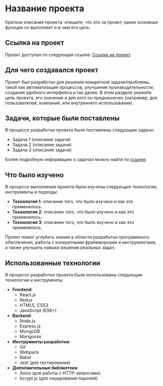 # Название проекта

Краткое описание проекта: опишите, что это за проект, какие основные функции он выполняет и в чем его цель.

## Ссылка на проект

Проект доступен по следующей ссылке: <a href="https://penalty-factor-client.vercel.app/" target="_blank">Ссылка на проект</a>.


## Для чего создавался проект

Проект был разработан для решения конкретной задачи/проблемы, такой как автоматизация процессов, улучшение производительности, создание удобного интерфейса и так далее. В этом разделе укажите цель проекта, его значение и для кого он предназначен (например, для пользователей, компаний, или внутреннего использования).

## Задачи, которые были поставлены

В процессе разработки проекта были поставлены следующие задачи:

- Задача 1 (описание задачи)
- Задача 2 (описание задачи)
- Задача 3 (описание задачи)

Более подробную информацию о задачах можно найти по [ссылке](https://ссылка_на_документ_с_задачами).

## Что было изучено

В процессе выполнения проекта были изучены следующие технологии, инструменты и подходы:

- **Технология 1**: описание того, что было изучено и как это применялось.
- **Технология 2**: описание того, что было изучено и как это применялось.
- **Технология 3**: описание того, что было изучено и как это применялось.

Проект помог углубить знания в области разработки программного обеспечения, работы с конкретными фреймворками и инструментами, а также улучшить навыки решения реальных задач.

## Использованные технологии

В процессе разработки проекта были использованы следующие технологии и инструменты:

- **Frontend**:
  - React.js
  - Redux
  - HTML5, CSS3
  - JavaScript (ES6+)
- **Backend**:
  - Node.js
  - Express.js
  - MongoDB
  - Mongoose
- **Инструменты разработки**:
  - Git
  - Webpack
  - Babel
  - Jest (для тестирования)
- **Дополнительные библиотеки**:
  - Axios (для работы с HTTP-запросами)
  - bcrypt.js (для хэширования паролей)
